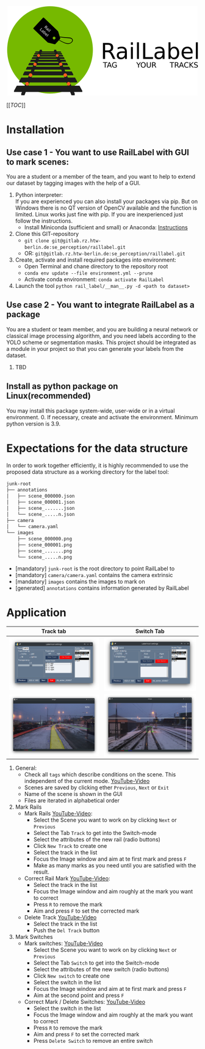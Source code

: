<div align="center">
<img src="images/RailLabel.png">
</div>

[[_TOC_]]

# Installation

## Use case 1 - You want to use RailLabel with GUI to mark scenes:
You are a student or a member of the team, and you want to help to
extend our dataset by tagging images with the help of a GUI.

1. Python interpreter:  
    If you are experienced you can also install your packages via pip.
    But on Windows there is no QT version of OpenCV available and the
    function is limited. Linux works just fine with pip.
    If you are inexperienced just follow the instructions.
    - Install Miniconda (sufficient and small) or Anaconda:
      [Instructions](https://docs.conda.io/projects/conda/en/latest/user-guide/install/)
2. Clone this GIT-repository
   - `git clone git@gitlab.rz.htw-berlin.de:se_perception/raillabel.git`
   - OR: `git@gitlab.rz.htw-berlin.de:se_perception/raillabel.git`
3. Create, activate and install required packages into environment:
   - Open Terminal and chane directory to the repository root
   - `conda env update --file environment.yml --prune`
   - Activate conda environment: `conda activate RailLabel`
4. Launch the tool `python rail_label/__man__.py -d <path to dataset>`

## Use case 2 - You want to integrate RailLabel as a package
You are a student or team member, and you are building a neural
network or classical image processing algorithm, and you need labels
according to the YOLO scheme or segmentation masks.
This project should be integrated as a module in your project so
that you can generate your labels from the dataset.

1. TBD


## Install as python package on Linux(recommended)
You may install this package system-wide, user-wide or in a virtual environment.
0. If necessary, create and activate the environment. Minimum python version is 3.9.


# Expectations for the data structure
In order to work together efficiently, it is highly recommended to use the
proposed data structure as a working directory for the label tool:
```commandline
junk-root
├── annotations
│   ├── scene_000000.json
│   ├── scene_000001.json
│   ├── scene_.......json
│   └── scene_.....n.json
├── camera
│   └── camera.yaml
└── images
    ├── scene_000000.png
    ├── scene_000001.png
    ├── scene_.......png
    └── scene_.....n.png
```
- [mandatory] `junk-root` is the root directory to point RailLabel to 
- [mandatory] `camera/camera.yaml` contains the camera extrinsic
- [mandatory] `images` contains the images to mark on
- [generated] `annotations` contains information generated by RailLabel

# Application
Track tab                                    |  Switch Tab
:-------------------------------------------:|:---------------------------------------------:
![](images/RailLabel_GUI_track_mode.png)     |  ![](images/RailLabel_GUI_switch_mode.png)
![](images/RailLabel_OpenCV_track_mode.png)  |  ![](images/RailLabel_OpenCV_switch_mode.png)

1. General:
    - Check all `tags` which describe conditions on the scene.
      This independent of the current mode.
      [YouTube-Video](https://youtu.be/t0UTeER5TgE)
    - Scenes are saved by clicking ether `Previous`, `Next` or `Exit`
    - Name of the scene is shown in the GUI
    - Files are iterated in alphabetical order
3. Mark Rails
   - Mark Rails [YouTube-Video](https://youtu.be/hgdwvG3IWCg):
     - Select the Scene you want to work on by clicking 
       `Next` or `Previous`
     - Select the Tab `Track` to get into the Switch-mode 
     - Select the attributes of the new rail (radio buttons)
     - Click `New Track` to create one
     - Select the track in the list
     - Focus the Image window and aim at te first mark and press `F`
     - Make as many marks as you need until you are satisfied with the result.
   - Correct Rail Mark [YouTube-Video](https://youtu.be/Frv2Oay0NMs):
     - Select the track in the list
     - Focus the Image window and aim roughly at the mark you
       want to correct
     - Press `R` to remove the mark
     - Aim and press `F` to set the corrected mark
   - Delete Track [YouTube-Video](https://youtu.be/hpP2G-qB0GE)
     - Select the track in the list
     - Push the `Del Track` button
4. Mark Switches   
    - Mark switches: [YouTube-Video](https://youtu.be/YMTCZgf2HCM)  
        - Select the Scene you want to work on by clicking 
        `Next` or `Previous`  
        - Select the Tab `Switch` to get into the Switch-mode  
        - Select the attributes of the new switch (radio buttons)   
        - Click `New switch` to create one
        - Select the switch in the list
        - Focus the Image window and aim at te first mark and press `F`
        - Aim at the second point and press `F`
    - Correct Mark / Delete Switches: 
      [YouTube-Video](https://youtu.be/MFqepueAOh0)
        - Select the switch in the list
        - Focus the Image window and aim roughly at the mark you
          want to correct
        - Press `R` to remove the mark
        - Aim and press `F` to set the corrected mark
        - Press `Delete Switch` to remove an entire switch
